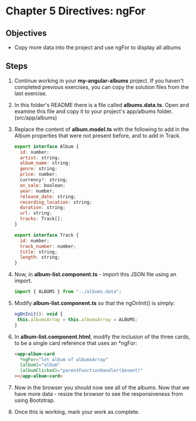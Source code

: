 # Chapter 5 Directives: ngFor

## Objectives

- Copy more data into the project and use ngFor to display all albums

## Steps

1. Continue working in your **my-angular-albums** project. If you haven't completed previous exercises, you can copy the solution files from the last exercise.

1. In this folder's README there is a file called **albums.data.ts**. Open and examine this file and copy it to your project's app/albums folder. (src/app/albums)

1. Replace the content of **album.model.ts** with the following to add in the Album properties that were not present before, and to add in Track.

   ```javascript
   export interface Album {
     id: number;
     artist: string;
     album_name: string;
     genre: string;
     price: number;
     currency?: string;
     on_sale: boolean;
     year: number;
     release_date: string;
     recording_location: string;
     duration: string;
     url: string;
     tracks: Track[];
   }

   export interface Track {
     id: number;
     track_number: number;
     title: string;
     length: string;
   }
   ```

1. Now, in **album-list.component.ts** - import this JSON file using an import.

   ```javascript
   import { ALBUMS } from "../albums.data";
   ```

1. Modify **album-list.component.ts** so that the ngOnInit() is simply:

   ```javascript
   ngOnInit(): void {
    this.albumsArray = this.albumsArray = ALBUMS;
   }
   ```

1. In **album-list.component.html**, modify the inclusion of the three cards, to be a single card reference that uses an \*ngFor:

   ```html
   <app-album-card
     *ngFor="let album of albumsArray"
     [album]="album"
     (albumClicked)="parentFunctionHandler($event)"
   ></app-album-card>
   ```

1. Now in the browser you should now see all of the albums. Now that we have more data - resize the browser to see the responsiveness from using Bootstrap.

1. Once this is working, mark your work as complete.
